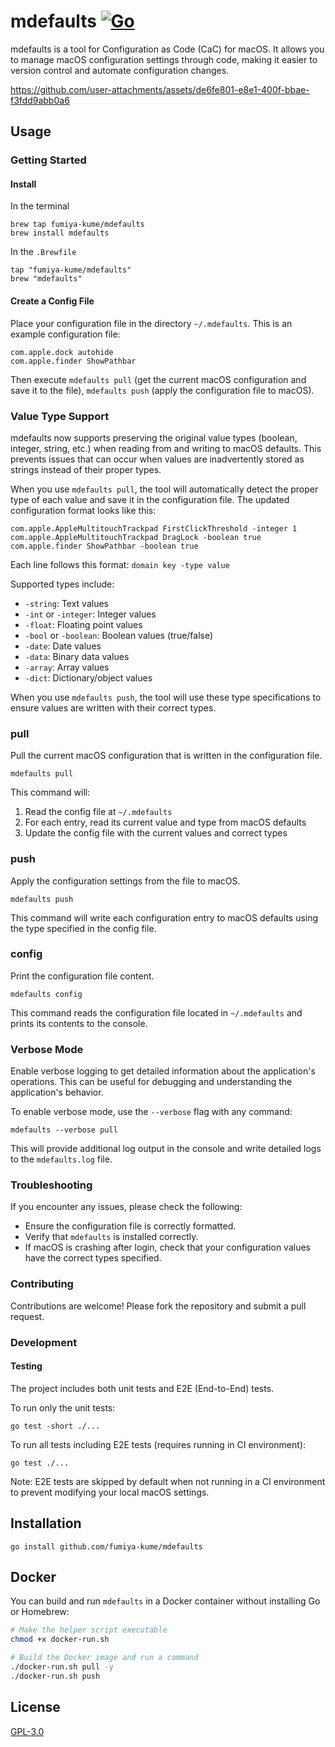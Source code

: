 # mdefaults [![Go](https://github.com/fumiya-kume/mdefaults/actions/workflows/go.yml/badge.svg)](https://github.com/fumiya-kume/mdefaults/actions/workflows/go.yml)

mdefaults is a tool for Configuration as Code (CaC) for macOS. It allows you to manage macOS configuration settings through code, making it easier to version control and automate configuration changes.

https://github.com/user-attachments/assets/de6fe801-e8e1-400f-bbae-f3fdd9abb0a6

## Usage

### Getting Started

#### Install

In the terminal
```
brew tap fumiya-kume/mdefaults
brew install mdefaults
```

In the `.Brewfile`
```
tap "fumiya-kume/mdefaults"
brew "mdefaults"
```

#### Create a Config File

Place your configuration file in the directory `~/.mdefaults`. This is an example configuration file:

```
com.apple.dock autohide
com.apple.finder ShowPathbar
```

Then execute `mdefaults pull` (get the current macOS configuration and save it to the file), `mdefaults push` (apply the configuration file to macOS).

### Value Type Support

mdefaults now supports preserving the original value types (boolean, integer, string, etc.) when reading from and writing to macOS defaults. This prevents issues that can occur when values are inadvertently stored as strings instead of their proper types.

When you use `mdefaults pull`, the tool will automatically detect the proper type of each value and save it in the configuration file. The updated configuration format looks like this:

```
com.apple.AppleMultitouchTrackpad FirstClickThreshold -integer 1
com.apple.AppleMultitouchTrackpad DragLock -boolean true
com.apple.finder ShowPathbar -boolean true
```

Each line follows this format: `domain key -type value`

Supported types include:
- `-string`: Text values
- `-int` or `-integer`: Integer values
- `-float`: Floating point values
- `-bool` or `-boolean`: Boolean values (true/false)
- `-date`: Date values
- `-data`: Binary data values
- `-array`: Array values
- `-dict`: Dictionary/object values

When you use `mdefaults push`, the tool will use these type specifications to ensure values are written with their correct types.

### pull

Pull the current macOS configuration that is written in the configuration file.

```
mdefaults pull
```

This command will:
1. Read the config file at `~/.mdefaults`
2. For each entry, read its current value and type from macOS defaults
3. Update the config file with the current values and correct types

### push

Apply the configuration settings from the file to macOS.

```
mdefaults push
```

This command will write each configuration entry to macOS defaults using the type specified in the config file.

### config

Print the configuration file content.

```
mdefaults config
```

This command reads the configuration file located in `~/.mdefaults` and prints its contents to the console.

### Verbose Mode

Enable verbose logging to get detailed information about the application's operations. This can be useful for debugging and understanding the application's behavior.

To enable verbose mode, use the `--verbose` flag with any command:

```
mdefaults --verbose pull
```

This will provide additional log output in the console and write detailed logs to the `mdefaults.log` file.

### Troubleshooting

If you encounter any issues, please check the following:
- Ensure the configuration file is correctly formatted.
- Verify that `mdefaults` is installed correctly.
- If macOS is crashing after login, check that your configuration values have the correct types specified.

### Contributing

Contributions are welcome! Please fork the repository and submit a pull request.

### Development

#### Testing
The project includes both unit tests and E2E (End-to-End) tests. 

To run only the unit tests:
```
go test -short ./...
```

To run all tests including E2E tests (requires running in CI environment):
```
go test ./...
```

Note: E2E tests are skipped by default when not running in a CI environment to prevent modifying your local macOS settings.

## Installation

```
go install github.com/fumiya-kume/mdefaults
```

## Docker

You can build and run `mdefaults` in a Docker container without installing Go or Homebrew:

```bash
# Make the helper script executable
chmod +x docker-run.sh

# Build the Docker image and run a command
./docker-run.sh pull -y
./docker-run.sh push
```

## License

[GPL-3.0](LICENSE)

